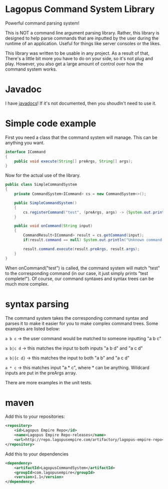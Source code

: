# Lagopus Command System Library
Powerful command parsing system!

This is NOT a command line argument parsing library. Rather, this library
is designed to help parse commands that are inputted by the user during
the runtime of an application. Useful for things like server consoles
or the likes.

This library was written to be usable in any project. As a result of that,
There's a little bit more you have to do on your side, so it's not plug
and play. However, you also get a large amount of control over how the
command system works.

# Javadoc
I have [javadocs](jd.lagopusempire.com/lcs)!
If it's not documented, then you shoudln't need to use it.

# Simple code example
First you need a class that the command system will manage. This can be 
anything you want.
```java
interface ICommand
{
    public void execute(String[] preArgs, String[] args);
}
```

Now for the actual use of the library.
```java
public class SimpleCommandSystem
{
    private CommandSystem<ICommand> cs = new CommandSystem<>();

    public SimpleCommandSystem()
    {
        cs.registerCommand("test", (preArgs, args) -> {System.out.println("test complete!");});
    }

    public void onCommand(String input)
    {
        CommandResult<ICommand> result = cs.getCommand(input);
        if(result.command == null) System.out.println("Unknown command!");

        result.command.execute(result.preArgs, result.args);
    }
}
```

When onCommand("test") is called, the command system will match "test" to the corresponding command (in our case, it just simply prints "test complete!"). 
Of course, our command syntaxes and syntax trees can be much more complex.

# syntax parsing
The command system takes the corresponding command syntax and parses it to make it easier for you to make complex command trees.
Some examples are listed below:

`a b c` -> the user command would be matched to someone inputting "a b c"

`a b|c d` -> this matches the input to both inputs "a b d" and "a c d"

`a b|{c d}` -> this matches the input to both "a b" and "a c d"

`a * c` -> this matches input "a * c", where * can be anything. Wildcard inputs are put in the preArgs array.

There are more examples in the unit tests.

# maven
Add this to your repositories:
```xml
<repository>
    <id>Lagopus Empire Repo</id>
    <name>Lagopus Empire Repo-releases</name>
    <url>http://repo.lagopusempire.com/artifactory/lagopus-empire-repo</url>
</repository>
```
Add this to your dependencies
```xml
<dependency>
    <artifactId>LagopusCommandSystem</artifactId>
    <groupId>com.lagopusempire</groupId>
    <version>1.1</version>
</dependency>
```
